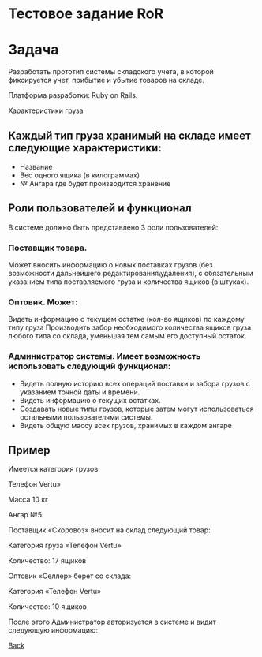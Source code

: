 # Тестовое задание RoR
# Задача

Разработать прототип системы складского учета, в которой фиксируется учет, прибытие и убытие товаров на складе.

Платформа разработки: Ruby on Rails.

Характеристики груза

## Каждый тип груза хранимый на складе имеет следующие характеристики:

- Название
- Вес одного ящика (в килограммах)
- № Ангара где будет производится хранение

## Роли пользователей и функционал

В системе должно быть представлено 3 роли пользователей:

### Поставщик товара.
Может вносить информацию о новых поставках грузов (без возможности дальнейшего редактирования\удаления), с обязательным указанием типа поставляемого груза и количества ящиков (в штуках).

### Оптовик. Может:
Видеть информацию о текущем остатке (кол-во ящиков) по каждому типу груза
Производить забор необходимого количества ящиков груза любого типа со склада, уменьшая тем самым его доступный остаток.

### Администратор системы. Имеет возможность использовать следующий функционал:

- Видеть полную историю всех операций поставки и забора грузов с указанием точной даты и времени.
- Видеть информацию о текущих остатках.
- Создавать новые типы грузов, которые затем могут использоваться остальными пользователями системы.
- Видеть общую массу всех грузов, хранимых в каждом ангаре


## Пример

Имеется категория грузов:

Телефон Vertu»

Масса 10 кг

Ангар №5.

Поставщик «Скоровоз» вносит на склад следующий товар:

Категория груза «Телефон Vertu»

Количество: 17 ящиков

Оптовик «Селлер» берет со склада:

Категория «Телефон Vertu»

Количество: 10 ящиков

После этого Администратор авторизуется в системе и видит следующую информацию:

[image]: https://github.com/niten2/test_tasks/stock/image.png


[Back](https://github.com/niten2/test_tasks)
